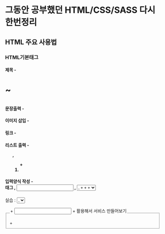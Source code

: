# 그동안 공부했던 HTML/CSS/SASS 다시한번정리

## HTML 주요 사용법

### HTML기본태그

#### 제목 - <h1> ~ <h6>

#### 문장출력 - <p>

#### 이미지 삽입 - <img>

#### 링크 - <a>

#### 리스트 출력 - <ul>,<ol> + <li>

#### 입력양식 작성 - <form> 태그 , <input type=(text,radio,checkbox,submit)> , <select> + <option> , <fieldset> + <legend> + <input> + <label>

실습 : <select> + <option> , <fieldset> + <legend> + <input> + <label> 활용해서 서비스 만들어보기

